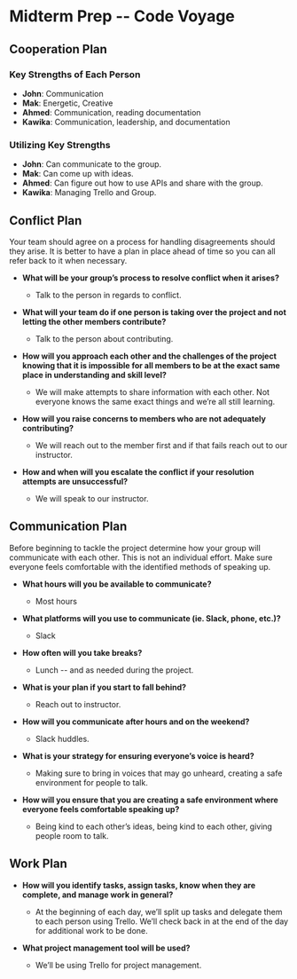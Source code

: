 # Midterm Prep -- Code Voyage

## Cooperation Plan

### Key Strengths of Each Person

- **John**: Communication
- **Mak**: Energetic, Creative
- **Ahmed**: Communication, reading documentation
- **Kawika**: Communication, leadership, and documentation

### Utilizing Key Strengths

- **John**: Can communicate to the group.
- **Mak**: Can come up with ideas.
- **Ahmed**: Can figure out how to use APIs and share with the group.
- **Kawika**: Managing Trello and Group.

## Conflict Plan

Your team should agree on a process for handling disagreements should they arise. It is better to have a plan in place ahead of time so you can all refer back to it when necessary.

- **What will be your group’s process to resolve conflict when it arises?**
  - Talk to the person in regards to conflict.

- **What will your team do if one person is taking over the project and not letting the other members contribute?**
  - Talk to the person about contributing.

- **How will you approach each other and the challenges of the project knowing that it is impossible for all members to be at the exact same place in understanding and skill level?**
  - We will make attempts to share information with each other. Not everyone knows the same exact things and we’re all still learning.

- **How will you raise concerns to members who are not adequately contributing?**
  - We will reach out to the member first and if that fails reach out to our instructor.

- **How and when will you escalate the conflict if your resolution attempts are unsuccessful?**
  - We will speak to our instructor.

## Communication Plan

Before beginning to tackle the project determine how your group will communicate with each other. This is not an individual effort. Make sure everyone feels comfortable with the identified methods of speaking up.

- **What hours will you be available to communicate?**
  - Most hours

- **What platforms will you use to communicate (ie. Slack, phone, etc.)?**
  - Slack

- **How often will you take breaks?**
  - Lunch -- and as needed during the project.

- **What is your plan if you start to fall behind?**
  - Reach out to instructor.

- **How will you communicate after hours and on the weekend?**
  - Slack huddles.

- **What is your strategy for ensuring everyone’s voice is heard?**
  - Making sure to bring in voices that may go unheard, creating a safe environment for people to talk.

- **How will you ensure that you are creating a safe environment where everyone feels comfortable speaking up?**
  - Being kind to each other’s ideas, being kind to each other, giving people room to talk.

## Work Plan

- **How will you identify tasks, assign tasks, know when they are complete, and manage work in general?**
  - At the beginning of each day, we’ll split up tasks and delegate them to each person using Trello. We’ll check back in at the end of the day for additional work to be done.

- **What project management tool will be used?**
  - We’ll be using Trello for project management.
